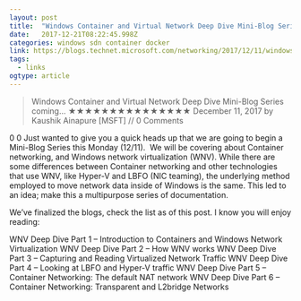 ```yaml
---
layout: post 
title:  "Windows Container and Virtual Network Deep Dive Mini-Blog Series coming… | Networking Blog" 
date:   2017-12-21T08:22:45.998Z 
categories: windows sdn container docker
link: https://blogs.technet.microsoft.com/networking/2017/12/11/windows-container-and-virtual-network-deep-dive-mini-blog-series-coming/?MC=WinServer&MC=Virtual 
tags:
  - links
ogtype: article 
---
```


> Windows Container and Virtual Network Deep Dive Mini-Blog Series coming…
★★★★★★★★★★★★★★★
December 11, 2017 by Kaushik Ainapure [MSFT] // 0 Comments

0
0
Just wanted to give you a quick heads up that we are going to begin a Mini-Blog Series this Monday (12/11).  We will be covering about Container networking, and Windows network virtualization (WNV). While there are some differences between Container networking and other technologies that use WNV, like Hyper-V and LBFO (NIC teaming), the underlying method employed to move network data inside of Windows is the same. This led to an idea; make this a multipurpose series of documentation.

We’ve finalized the blogs, check the list as of this post. I know you will enjoy reading:

WNV Deep Dive Part 1 – Introduction to Containers and Windows Network Virtualization
WNV Deep Dive Part 2 – How WNV works
WNV Deep Dive Part 3 – Capturing and Reading Virtualized Network Traffic
WNV Deep Dive Part 4 – Looking at LBFO and Hyper-V traffic
WNV Deep Dive Part 5 – Container Networking: The default NAT network
WNV Deep Dive Part 6 – Container Networking: Transparent and L2bridge Networks
